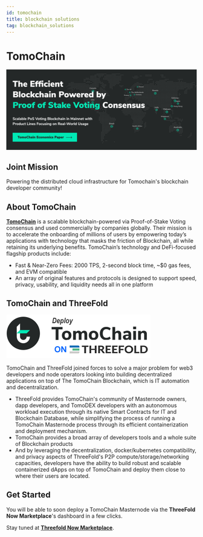 ```yaml
---
id: tomochain
title: blockchain solutions
tag: blockchain_solutions
---
```


# TomoChain

![](./img/tomochain_intro.png)

## Joint Mission

Powering the distributed cloud infrastructure for Tomochain's blockchain developer community!

## About TomoChain

**[TomoChain](https://tomochain.com/)** is a scalable blockchain-powered via Proof-of-Stake Voting consensus and used commercially by companies globally. Their mission is to accelerate the onboarding of millions of users by empowering today’s applications with technology that masks the friction of Blockchain, all while retaining its underlying benefits. TomoChain’s technology and DeFi-focused flagship products include:

- Fast & Near-Zero Fees: 2000 TPS, 2-second block time, ~$0 gas fees, and EVM compatible
- An array of original features and protocols is designed to support speed, privacy, usability, and liquidity needs all in one platform

## TomoChain and ThreeFold

![](./img/tomo2.png)

TomoChain and ThreeFold joined forces to solve a major problem for web3 developers and node operators looking into building decentralized applications on top of The TomoChain Blockchain, which is IT automation and decentralization.

- ThreeFold provides TomoChain's community of Masternode owners, dapp developers, and TomoDEX developers with an autonomous workload execution through its native Smart Contracts for IT and Blockchain Database, while simplifying the process of running a TomoChain Masternode process through its efficient containerization and deployment mechanism. 
- TomoChain provides a broad array of developers tools and a whole suite of Blockchain products
- And by leveraging the decentralization, docker/kubernetes compatibility, and privacy aspects of ThreeFold's P2P compute/storage/networking capacities, developers have the ability to build robust and scalable containerized dApps on top of TomoChain and deploy them close to where their users are located. 

## Get Started

You will be able to soon deploy a TomoChain Masternode via the **ThreeFold Now Marketplace**'s dashboard in a few clicks.

Stay tuned at **[Threefold Now Marketplace](https://marketplace.threefold.io)**.
